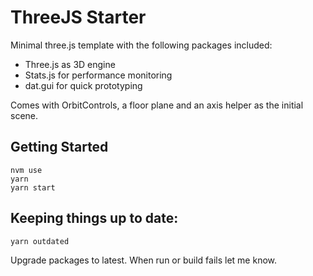 # ThreeJS Starter

Minimal three.js template with the following packages included:

- Three.js as 3D engine
- Stats.js for performance monitoring
- dat.gui for quick prototyping

Comes with OrbitControls, a floor plane and an axis helper as the initial scene.

## Getting Started

```
nvm use
yarn
yarn start
```

## Keeping things up to date:

```
yarn outdated
```

Upgrade packages to latest.
When run or build fails let me know.